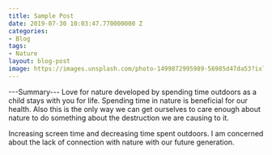 ```yaml
---
title: Sample Post
date: 2019-07-30 10:03:47.770000000 Z
categories:
- Blog
tags:
- Nature
layout: blog-post
image: https://images.unsplash.com/photo-1499872995989-56985d47da53?ixlib=rb-0.3.5&ixid=eyJhcHBfaWQiOjEyMDd9&s=7ed1e81bf0e23244d68f97ca08244076&auto=format&fit=crop&w=1052&q=80
---
```


---Summary---
Love for nature developed by spending time outdoors as a child stays with you for life. Spending time in nature is beneficial for our health. Also this is the only way we can get ourselves to care enough about nature to do something about the destruction we are causing to it.

Increasing screen time and decreasing time spent outdoors. I am concerned about the lack of connection with nature with our future generation.
